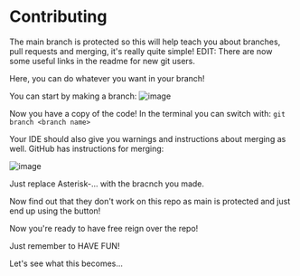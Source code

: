 <!-- Thought we might want to add this so people know what's what when using git for this repo !-->

# Contributing
The main branch is protected so this will help teach you about branches, pull requests and merging, it's really quite simple!
EDIT: There are now some useful links in the readme for new git users.

Here, you can do whatever you want in your branch!

You can start by making a branch:
![image](https://user-images.githubusercontent.com/83875983/179558681-91948b3b-b881-4f6f-bac4-fc4a1ff4a5ef.png)


Now you have a copy of the code! In the terminal you can switch with: `git branch <branch name>`

Your IDE should also give you warnings and instructions about merging as well.
GitHub has instructions for merging:



![image](https://user-images.githubusercontent.com/83875983/179559350-d659855b-2a3d-402b-b8f0-e7021f9c8fa8.png)


Just replace Asterisk-... with the bracnch you made.

Now find out that they don't work on this repo as main is protected and just end up using the button!

Now you're ready to have free reign over the repo!

Just remember to HAVE FUN!

Let's see what this becomes...
